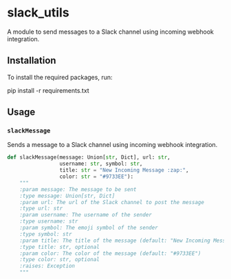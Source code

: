 # slack_utils

A module to send messages to a Slack channel using incoming webhook integration.

## Installation

To install the required packages, run:

pip install -r requirements.txt


## Usage

### `slackMessage`

Sends a message to a Slack channel using incoming webhook integration.

```python
def slackMessage(message: Union[str, Dict], url: str,
                 username: str, symbol: str,
                 title: str = "New Incoming Message :zap:",
                 color: str = "#9733EE"):
    """
    :param message: The message to be sent
    :type message: Union[str, Dict]
    :param url: The url of the Slack channel to post the message
    :type url: str
    :param username: The username of the sender
    :type username: str
    :param symbol: The emoji symbol of the sender
    :type symbol: str
    :param title: The title of the message (default: "New Incoming Message :zap:")
    :type title: str, optional
    :param color: The color of the message (default: "#9733EE")
    :type color: str, optional
    :raises: Exception
    """

```

